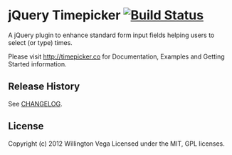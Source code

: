# jQuery Timepicker [![Build Status](https://travis-ci.org/wvega/timepicker.png?branch=master)](https://travis-ci.org/wvega/timepicker)

A jQuery plugin to enhance standard form input fields helping users to select
(or type) times.

Please visit http://timepicker.co for Documentation, Examples and Getting Started information.

## Release History

See [CHANGELOG](https://github.com/wvega/timepicker/blob/master/CHANGELOG).

## License
Copyright (c) 2012 Willington Vega
Licensed under the MIT, GPL licenses.
